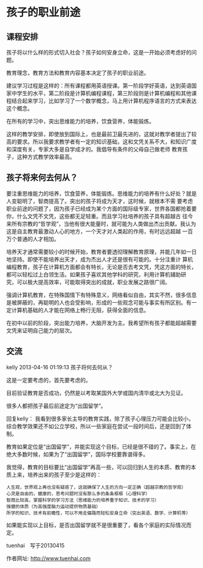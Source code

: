 # 孩子的职业前途 


## 课程安排

孩子将以什么样的形式切入社会？孩子如何安身立命，这是一开始必须考虑好的问题。

教育理念，教育方法和教育内容基本决定了孩子的职业前途。

建议学习过程是这样的：所有课程都用英语授课。第一阶段学好英语，达到英语国家中学生的水平，第二阶段是计算机编程课程，第三阶段则是计算机编程和其他课程结合起来学习，比如学习了一个数学概念，马上用计算机程序语言的方式来表达这个概念。

在所有的学习中，突出思维能力的培养，饮食营养，体能锻炼。

这样的教学安排，即使放到国际上，也是最前卫最先进的，这就对教学者提出了较高的要求。所以我要求教学者有一定的知识基础，这和文凭关系不大，和知识广度和深度有关，专家大多是自学成才的。我倡导有条件的父母自己做老师 教育孩子，这种方式教学效率最高。

## 孩子将来何去何从？

要注重思维能力的培养，饮食营养，体能锻炼。思维能力的培养有什么好处？就是人变聪明了，智商提高了。突出的孩子将成为天才，这时候，就根本不需 要考虑职业前途的问题了，因为孩子已经成为某个方面的国际级专家，世界各国都抢着要你，什么文凭不文凭，这些都无足轻重。而且学习社培养的孩子具有超越古 往今来所有宗教的“哲学观”，当他有很大能量时，就可能为人类做出杰出贡献。我认为这是自主教育最激动人心的地方，一个天才对人类起的作用，有时远远超越 一百万个普通的人才相加。

培养天才通常需要较小的时候开始，教育者要透彻理解教育原理，并能几年如一日地坚持。即使不能培养出天才，成为杰出人才还是很有可能的。十分注重计 算机编程教育，孩子在计算机方面都会有特长，无论是否去考文凭，凭这方面的特长，都可以轻松过上白领生活。如果孩子喜欢其他学科的研究，利用计算机辅助研 究，可以极大提高效率，可能取得突出的成就，职业发展之路很广阔。

强调计算机教育，在特殊国情下有特殊意义，网络看似自由，其实不然，很多信息是被屏蔽的，再聪明的人也会受影响，形成的一些观念可能与事实有所区别。有一定计算机基础的人才能在网络上畅行无阻，获得全面的信息。

在初中以前的阶段，突出能力培养，大脑开发为主。我希望所有孩子都能超越需要文凭来证明自己能力的层次。

## 交流

kelly 2013-04-16 01:19:13
孩子将何去何从？

这是一定要考虑的，首先要考虑的。

目前验证教育是否成功，仍然是以考取某国外大学或国内清华或北大为见证。

很多人都把孩子最后前途定为“出国留学”。


回复kelly：
我看到很多家长主导的教育实践，除了孩子心理压力可能会比较小，综合教学效果还不如公立学校，所以一些家庭在尝试一段时间后，还是回到了体制。

教育如果定位是“出国留学”，并能实现这个目标，已经是很不错的了。事实上，在绝大多数时候，如果为了“出国留学”，国际学校要靠谱得多。

我觉得，教育的目标要比“出国留学”再高一些，可以回归到人生的本质、教育的本质上来，培养出来的孩子至少是这样的：

	人生观，世界观上再也没有疑惑了，这就确保了人生的方向一定正确（超越宗教的哲学观）
	心灵是自由的，健康的，思考问题时没有那么多的条条框框（心理科学）
	智商比较高，掌握科学的学习方法（思维能力的培养重于知识、技术的学习）
	强健的体质（为高强度脑力运动提供物质基础）
	所学的知识、技术有前瞻性，可以不用走偏路而轻松安身立命（突出英语、数学、计算机等）

如果能实现以上目标，是否出国留学就不是很重要了，看各个家庭的实际情况而定。


tuenhai　写于20130415


作者网址:   http://www.tuenhai.com